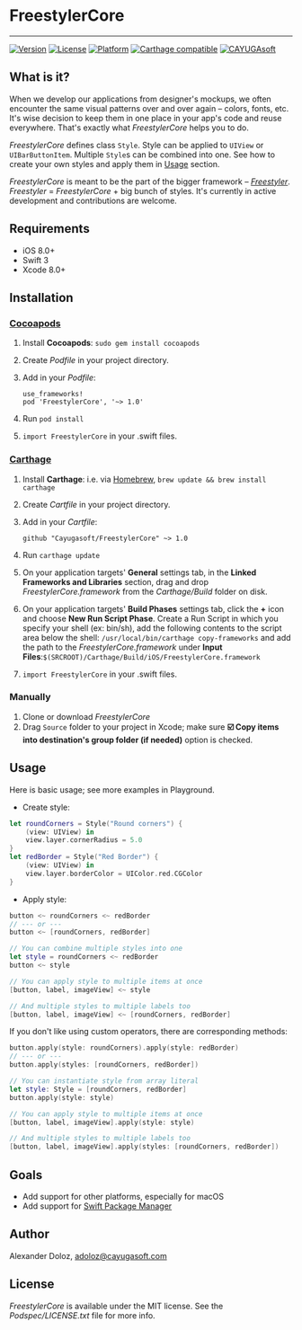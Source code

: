 # FreestylerCore

---

[![Version](https://img.shields.io/cocoapods/v/FreestylerCore.svg?style=flat)](http://cocoapods.org/pods/FreestylerCore)
[![License](https://img.shields.io/cocoapods/l/FreestylerCore.svg?style=flat)](http://cocoapods.org/pods/FreestylerCore)
[![Platform](https://img.shields.io/cocoapods/p/FreestylerCore.svg?style=flat)](http://cocoapods.org/pods/FreestylerCore)
[![Carthage compatible](https://img.shields.io/badge/Carthage-compatible-4BC51D.svg?style=flat)](https://github.com/Carthage/Carthage)
[![CAYUGAsoft](https://rawgithub.com/cayugasoft/Resources/master/Badges_by_Cayuga/by_Cayuga.svg)](http://cayugasoft.com/?utm_source=github)


## What is it?
When we develop our applications from designer's mockups, we often encounter the same visual patterns over and over again – colors, fonts, etc. It's wise decision to keep them in one place in your app's code and reuse everywhere. That's exactly what *FreestylerCore* helps you to do.

*FreestylerCore* defines class `Style`. Style can be applied to `UIView` or `UIBarButtonItem`. Multiple `Style`s can be combined into one. See how to create your own styles and apply them in [Usage](#usage) section.

*FreestylerCore* is meant to be the part of the bigger framework – [*Freestyler*](https://github.com/cayugasoft/Freestyler). *Freestyler* = *FreestylerCore* + big bunch of styles. It's currently in active development and contributions are welcome.

## Requirements
* iOS 8.0+
* Swift 3
* Xcode 8.0+

## Installation
### [Cocoapods](http://cocoapods.org)
1. Install **Cocoapods**: `sudo gem install cocoapods`
2. Create *Podfile* in your project directory.
3. Add in your *Podfile*:

	```
	use_frameworks!
	pod 'FreestylerCore', '~> 1.0'
	```
4. Run `pod install`
5. `import FreestylerCore` in your .swift files.

### [Carthage](https://github.com/Carthage/Carthage)
1. Install **Carthage**: i.e. via [Homebrew](http://brew.sh), `brew update && brew install carthage`
2. Create *Cartfile* in your project directory.
3. Add in your *Cartfile*:
	
	```
	github "Cayugasoft/FreestylerCore" ~> 1.0
	```
4. Run `carthage update`
5. On your application targets' **General** settings tab, in the **Linked Frameworks and Libraries** section, drag and drop *FreestylerCore.framework* from the *Carthage/Build* folder on disk.
6. On your application targets' **Build Phases** settings tab, click the **+** icon and choose **New Run Script Phase**. Create a Run Script in which you specify your shell (ex: bin/sh), add the following contents to the script area below the shell: `/usr/local/bin/carthage copy-frameworks` and add the path to the *FreestylerCore.framework* under **Input Files**:`$(SRCROOT)/Carthage/Build/iOS/FreestylerCore.framework`
7. `import FreestylerCore` in your .swift files.

### Manually
1. Clone or download *FreestylerCore*
2. Drag `Source` folder to your project in Xcode; make sure **☑️ Copy items into destination's group folder (if needed)** option is checked.

## Usage
Here is basic usage; see more examples in Playground.

- Create style:

```swift
let roundCorners = Style("Round corners") {
    (view: UIView) in
    view.layer.cornerRadius = 5.0
}
let redBorder = Style("Red Border") {
    (view: UIView) in
    view.layer.borderColor = UIColor.red.CGColor
}
```

- Apply style:

```swift
button <~ roundCorners <~ redBorder
// --- or ---
button <~ [roundCorners, redBorder]

// You can combine multiple styles into one 
let style = roundCorners <~ redBorder
button <~ style

// You can apply style to multiple items at once
[button, label, imageView] <~ style

// And multiple styles to multiple labels too
[button, label, imageView] <~ [roundCorners, redBorder]

```

If you don't like using custom operators, there are corresponding methods:

```swift
button.apply(style: roundCorners).apply(style: redBorder)
// --- or ---
button.apply(styles: [roundCorners, redBorder])

// You can instantiate style from array literal
let style: Style = [roundCorners, redBorder]
button.apply(style: style)

// You can apply style to multiple items at once
[button, label, imageView].apply(style: style)

// And multiple styles to multiple labels too
[button, label, imageView].apply(styles: [roundCorners, redBorder])
```

## Goals

* Add support for other platforms, especially for macOS
* Add support for [Swift Package Manager](https://swift.org/package-manager/)

## Author

Alexander Doloz, [adoloz@cayugasoft.com](mailto:adoloz@cayugasoft.com)

## License

*FreestylerCore* is available under the MIT license. See the *Podspec/LICENSE.txt* file for more info.